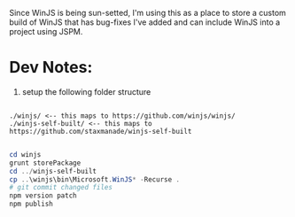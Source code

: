 
Since WinJS is being sun-setted, I'm using this as a place to store a custom build of WinJS that has bug-fixes I've added and can include WinJS into a project using JSPM.


# Dev Notes:

1. setup the following folder structure

```

./winjs/ <-- this maps to https://github.com/winjs/winjs/
./winjs-self-built/ <-- this maps to https://github.com/staxmanade/winjs-self-built

```

```powershell

cd winjs
grunt storePackage
cd ../winjs-self-built
cp ..\winjs\bin\Microsoft.WinJS* -Recurse .
# git commit changed files
npm version patch
npm publish
```
